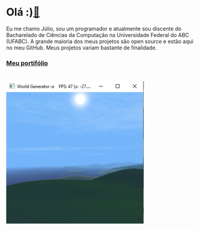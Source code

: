 # Olá :)[👋](https://mega2223.github.io/opengl)

Eu me chamo Júlio, sou um programador e atualmente sou discente do Bacharelado de Ciências da Computação na Universidade Federal do ABC (UFABC).
A grande maioria dos meus projetos são open source e estão aqui no meu GitHub. Meus projetos variam bastante de finalidade.

### [Meu portifólio](https://mega2223.github.io/)   

# 
     
[<img src="Screenshot_1857.png">](https://github.com/Mega2223/AguaEngine3D/)

<!--
**Mega2223/Mega2223** is a ✨ _special_ ✨ repository because its `README.md` (this file) appears on your GitHub profile.

Here are some ideas to get you started:

- 🔭 I’m currently working on ...
- 🌱 I’m currently learning ...
- 👯 I’m looking to collaborate on ...
- 🤔 I’m looking for help with ...
- 💬 Ask me about ...
- 📫 How to reach me: ...
- 😄 Pronouns: ...
- ⚡ Fun fact: ...
-->
